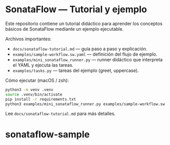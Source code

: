 # SonataFlow — Tutorial y ejemplo

Este repositorio contiene un tutorial didáctico para aprender los conceptos básicos de SonataFlow mediante un ejemplo ejecutable.

Archivos importantes:

- `docs/sonataflow-tutorial.md` — guía paso a paso y explicación.
- `examples/sample-workflow.sw.yaml` — definición del flujo de ejemplo.
- `examples/mini_sonataflow_runner.py` — runner didáctico que interpreta el YAML y ejecuta las tareas.
- `examples/tasks.py` — tareas del ejemplo (greet, uppercase).

Cómo ejecutar (macOS / zsh):

```bash
python3 -m venv .venv
source .venv/bin/activate
pip install -r requirements.txt
python3 examples/mini_sonataflow_runner.py examples/sample-workflow.sw.yaml
```

Lee `docs/sonataflow-tutorial.md` para más detalles.
# sonataflow-sample